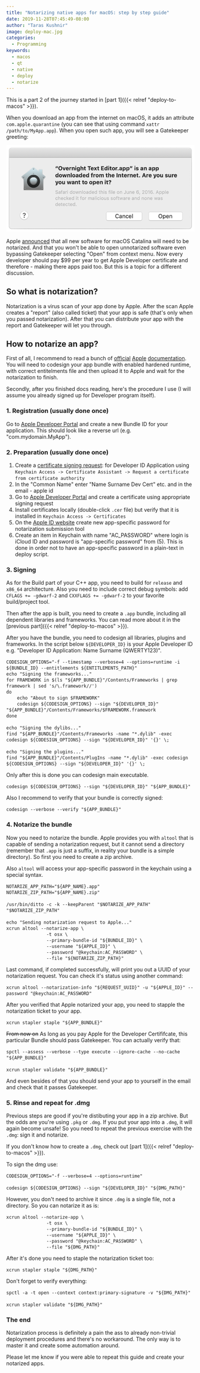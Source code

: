 ```yaml
---
title: "Notarizing native apps for macOS: step by step guide"
date: 2019-11-28T07:45:49-08:00
author: "Taras Kushnir"
image: deploy-mac.jpg
categories:
  - Programming
keywords:
  - macos
  - qt
  - native
  - deploy
  - notarize
---
```


This is a part 2 of the journey started in [part 1]({{< relref "deploy-to-macos" >}}).

When you download an app from the internet on macOS, it adds an attribute `com.apple.quarantine` (you can see that using command `xattr /path/to/MyApp.app`). When you open such app, you will see a Gatekeeper greeting:

![Gatekeeper promt](/img/gatekeeper-promt.png)

Apple [announced](https://developer.apple.com/news/?id=04102019a) that all new software for macOS Catalina will need to be notarized. And that you won't be able to open unnotarized software even bypassing Gatekeeper selecting "Open" from context menu. Now every developer should pay $99 per year to get Apple Developer certificate and therefore - making there apps paid too. But this is a topic for a different discussion.

## So what is notarization?

Notarization is a virus scan of your app done by Apple. After the scan Apple creates a "report" (also called ticket) that your app is safe (that's only when you passed notarization). After that you can distribute your app with the report and Gatekeeper will let you through.

## How to notarize an app?

First of all, I recommend to read a bunch of [official](https://developer.apple.com/documentation/xcode/notarizing_macos_software_before_distribution) [Apple](https://developer.apple.com/library/archive/technotes/tn2206/_index.html) [documentation](https://developer.apple.com/library/archive/documentation/Security/Conceptual/AppSandboxDesignGuide/AppSandboxInDepth/AppSandboxInDepth.html). You will need to codesign your app bundle with enabled hardened runtime, with correct entitelments file and then upload it to Apple and wait for the notarization to finish.

Secondly, after you finished docs reading, here's the procedure I use (I will assume you already signed up for Developer program itself).

### 1. Registration (usually done once)

Go to [Apple Developer Portal](https://developer.apple.com) and create a new Bundle ID for your application. This should look like a reverse url (e.g. "com.mydomain.MyApp").

### 2. Preparation (usually done once)

1. Create a [certificate signing request](https://help.apple.com/developer-account/#/devbfa00fef7): for Developer ID Application using `Keychain Access -> Certificate Assistant -> Request a certificate from certificate authority`
2. In the "Common Name" enter "Name Surname Dev Cert" etc. and in the email - apple id
3. Go to [Apple Developer Portal](https://developer.apple.com) and create a certificate using appropriate signing request
4. Install certificates locally (double-click `.cer` file) but verify that it is installed in `Keychain Access -> Certificates`
5. On the [Apple ID website](https://appleid.apple.com) create new app-specific password for notarization submission tool
6. Create an item in Keychain with name "AC_PASSWORD" where login is iCloud ID and password is "app-specific password" from (5). This is done in order not to have an app-specific password in a plain-text in deploy script.

### 3. Signing

As for the Build part of your C++ app, you need to build for `release` and `x86_64` architecture. Also you need to include correct debug symbols: add `CFLAGS += -gdwarf-2` and `CXXFLAGS += -gdwarf-2` to your favorite build/project tool.

Then after the app is built, you need to create a `.app` bundle, including all dependent libraries and frameworks. You can read more about it in the [previous part]({{< relref "deploy-to-macos" >}}).

After you have the bundle, you need to codesign all libraries, plugins and frameworks.
In the script below `${DEVELOPER_ID}` is your Apple Developer ID e.g. "Developer ID Application: Name Surname (QWERTY123)".

```
CODESIGN_OPTIONS="-f --timestamp --verbose=4 --options=runtime -i ${BUNDLE_ID} --entitlements ${ENTITLEMENTS_PATH}"
echo "Signing the frameworks..."
for FRAMEWORK in $(ls "${APP_BUNDLE}"/Contents/Frameworks | grep framework | sed 's/\.framework//')
do
    echo "About to sign $FRAMEWORK"
    codesign ${CODESIGN_OPTIONS} --sign "${DEVELOPER_ID}" "${APP_BUNDLE}"/Contents/Frameworks/$FRAMEWORK.framework
done

echo "Signing the dylibs..."
find "${APP_BUNDLE}"/Contents/Frameworks -name "*.dylib" -exec codesign ${CODESIGN_OPTIONS} --sign "${DEVELOPER_ID}" '{}' \;

echo "Signing the plugins..."
find "${APP_BUNDLE}"/Contents/PlugIns -name "*.dylib" -exec codesign ${CODESIGN_OPTIONS} --sign "${DEVELOPER_ID}" '{}' \;
```

Only after this is done you can codesign main executable.

```
codesign ${CODESIGN_OPTIONS} --sign "${DEVELOPER_ID}" "${APP_BUNDLE}"
```

Also I recommend to verify that your bundle is correctly signed:

```
codesign --verbose --verify "${APP_BUNDLE}"
```

### 4. Notarize the bundle

Now you need to notarize the bundle. Apple provides you with `altool` that is capable of sending a notarization request, but it cannot send a directory (remember that `.app` is just a suffix, in reality your bundle is a simple directory). So first you need to create a zip archive.

Also `altool` will access your app-specific password in the keychain using a special syntax.

```
NOTARIZE_APP_PATH="${APP_NAME}.app"
NOTARIZE_ZIP_PATH="${APP_NAME}.zip"

/usr/bin/ditto -c -k --keepParent "$NOTARIZE_APP_PATH" "$NOTARIZE_ZIP_PATH"

echo "Sending notarization request to Apple..."
xcrun altool --notarize-app \
               -t osx \
               --primary-bundle-id "${BUNDLE_ID}" \
               --username "${APPLE_ID}" \
               --password "@keychain:AC_PASSWORD" \
               --file "${NOTARIZE_ZIP_PATH}"
```

Last command, if completed successfully, will print you out a UUID of your notarization request. You can check it's status using another command:

```
xcrun altool --notarization-info "${REQUEST_UUID}" -u "${APPLE_ID}" --password "@keychain:AC_PASSWORD"
```

After you verified that Apple notarized your app, you need to stapple the notarization ticket to your app.

```
xcrun stapler staple "${APP_BUNDLE}"
```

~~From now on~~ As long as you pay Apple for the Developer Certififcate, this particular Bundle should pass Gatekeeper. You can actually verify that:

```
spctl --assess --verbose --type execute --ignore-cache --no-cache "${APP_BUNDLE}"

xcrun stapler validate "${APP_BUNDLE}"
```

And even besides of that you should send your app to yourself in the email and check that it passes Gatekeeper.

### 5. Rinse and repeat for .dmg

Previous steps are good if you're distibuting your app in a zip archive. But the odds are you're using `.pkg` or `.dmg`. If you put your app into a `.dmg`, it will again become unsafe! So you need to repeat the previous exercise with the `.dmg`: sign it and notarize.

If you don't know how to create a `.dmg`, check out [part 1]({{< relref "deploy-to-macos" >}}).

To sign the dmg use:

```
CODESIGN_OPTIONS="-f --verbose=4 --options=runtime"

codesign ${CODESIGN_OPTIONS} --sign "${DEVELOPER_ID}" "${DMG_PATH}"
```

However, you don't need to archive it since `.dmg` is a single file, not a directory. So you can notarize it as is:

```
xcrun altool --notarize-app \
               -t osx \
               --primary-bundle-id "${BUNDLE_ID}" \
               --username "${APPLE_ID}" \
               --password "@keychain:AC_PASSWORD" \
               --file "${DMG_PATH}"
```

After it's done you need to staple the notarization ticket too:

```
xcrun stapler staple "${DMG_PATH}"
```

Don't forget to verify everything:

```
spctl -a -t open --context context:primary-signature -v "${DMG_PATH}"

xcrun stapler validate "${DMG_PATH}"
```

### The end

Notarization process is definitely a pain the ass to already non-trivial deployment procedures and there's no workaround. The only way is to master it and create some automation around.

Please let me know if you were able to repeat this guide and create your notarized apps.
